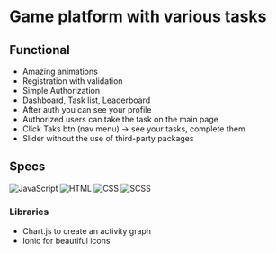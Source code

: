 # Game platform with various tasks

## Functional
<ul>
<li>Amazing animations</li>
<li>Registration with validation</li>
<li>Simple Authorization</li>
<li>Dashboard, Task list, Leaderboard</li>
<li>After auth you can see your profile</li>
<li>Authorized users can take the task on the main page</li>
<li>Click Taks btn (nav menu) -> see your tasks, complete them</li>
<li>Slider without the use of third-party packages</li>
</ul>

## Specs
![JavaScript](https://img.shields.io/badge/-JavaScript-090909?style=for-the-badge&logo=JavaScript)
![HTML](https://img.shields.io/badge/-Html-090909?style=for-the-badge&logo=HTML5)
![CSS](https://img.shields.io/badge/-CSS-090909?style=for-the-badge&logo=CSS3)
![SCSS](https://img.shields.io/badge/-SCSS-090909?style=for-the-badge&logo=Sass)
<h3>Libraries</h3>
<ul>
<li>Chart.js to create an activity graph</li>
<li>Ionic for beautiful icons</li>
</ul>

